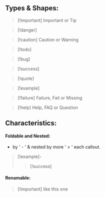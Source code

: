 
## Types & Shapes:
 
>[!important] Important or Tip

>[!danger]

>[!caution] Caution or Warning

> [!todo]

>[!bug]

>[!success]

>[!quote]

>[!example]

>[!failure] Failure, Fail or Missing

>[!help] Help, FAQ or Question



## Characteristics:
#### Foldable and Nested:
- by ' - ' & nested by more ' > ' each callout.

>[!example]-
>>[!success]


#### Renamable:
>[!important] like this one

